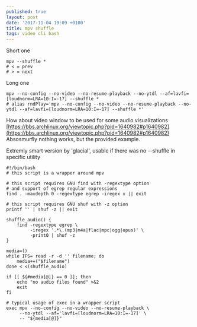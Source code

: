 ```yaml
---
published: true
layout: post
date: '2017-11-04 19:09 +0100'
title: mpv shuffle
tags: video cli bash
---
```

Short one

    mpv --shuffle *
    # < = prev
    # > = next

Long one

    mpv --no-config --no-video --no-resume-playback --no-ytdl --af=lavfi=[loudnorm=LRA=10:I=-17] --shuffle *
    # alias rndPlay='mpv --no-config --no-video --no-resume-playback --no-ytdl --af=lavfi=[loudnorm=LRA=10:I=-17] --shuffle *'
    
How about video window to be used for some audio visualizations  
[https://bbs.archlinux.org/viewtopic.php?pid=1640982#p1640982](https://bbs.archlinux.org/viewtopic.php?pid=1640982#p1640982)  
Absosmurfly nothing works, but the provided example.
    
Extremly smart version by 'glacial', usable if there was no --shuffle in specific utility

    #!/bin/bash
    # this script is a wrapper around mpv

    # this script requires GNU find with -regextype option
    # and support of egrep regular expressions
    find . -maxdepth 0 -regextype egrep -iregex x || exit

    # this script requires GNU shuf with -z option
    printf '' | shuf -z || exit

    shuffle_audio() {
        find -regextype egrep \
             -iregex '.*\.(mp3|m4a|flac|mpc|ogg|opus)' \
             -print0 | shuf -z
    }

    media=()
    while IFS= read -r -d '' filename; do
        media+=("$filename")
    done < <(shuffle_audio)

    if [[ ${#media[@]} == 0 ]]; then
        echo "no audio files found" >&2
        exit
    fi

    # typical usage of exec in a wrapper script
    exec mpv --no-config --no-video --no-resume-playback \
         --no-ytdl --af='lavfi=[loudnorm=LRA=10:I=-17]' \
         -- "${media[@]}"
